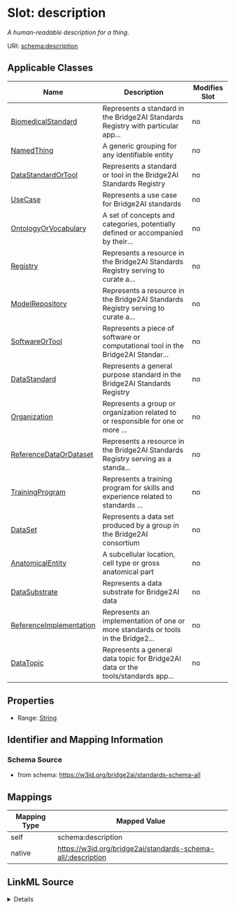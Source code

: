 

# Slot: description


_A human-readable description for a thing._





URI: [schema:description](http://schema.org/description)



<!-- no inheritance hierarchy -->





## Applicable Classes

| Name | Description | Modifies Slot |
| --- | --- | --- |
| [BiomedicalStandard](BiomedicalStandard.md) | Represents a standard in the Bridge2AI Standards Registry with particular app... |  no  |
| [NamedThing](NamedThing.md) | A generic grouping for any identifiable entity |  no  |
| [DataStandardOrTool](DataStandardOrTool.md) | Represents a standard or tool in the Bridge2AI Standards Registry |  no  |
| [UseCase](UseCase.md) | Represents a use case for Bridge2AI standards |  no  |
| [OntologyOrVocabulary](OntologyOrVocabulary.md) | A set of concepts and categories, potentially defined or accompanied by their... |  no  |
| [Registry](Registry.md) | Represents a resource in the Bridge2AI Standards Registry serving to curate a... |  no  |
| [ModelRepository](ModelRepository.md) | Represents a resource in the Bridge2AI Standards Registry serving to curate a... |  no  |
| [SoftwareOrTool](SoftwareOrTool.md) | Represents a piece of software or computational tool in the Bridge2AI Standar... |  no  |
| [DataStandard](DataStandard.md) | Represents a general purpose standard in the Bridge2AI Standards Registry |  no  |
| [Organization](Organization.md) | Represents a group or organization related to or responsible for one or more ... |  no  |
| [ReferenceDataOrDataset](ReferenceDataOrDataset.md) | Represents a resource in the Bridge2AI Standards Registry serving as a standa... |  no  |
| [TrainingProgram](TrainingProgram.md) | Represents a training program for skills and experience related to standards ... |  no  |
| [DataSet](DataSet.md) | Represents a data set produced by a group in the Bridge2AI consortium |  no  |
| [AnatomicalEntity](AnatomicalEntity.md) | A subcellular location, cell type or gross anatomical part |  no  |
| [DataSubstrate](DataSubstrate.md) | Represents a data substrate for Bridge2AI data |  no  |
| [ReferenceImplementation](ReferenceImplementation.md) | Represents an implementation of one or more standards or tools in the Bridge2... |  no  |
| [DataTopic](DataTopic.md) | Represents a general data topic for Bridge2AI data or the tools/standards app... |  no  |







## Properties

* Range: [String](String.md)





## Identifier and Mapping Information







### Schema Source


* from schema: https://w3id.org/bridge2ai/standards-schema-all




## Mappings

| Mapping Type | Mapped Value |
| ---  | ---  |
| self | schema:description |
| native | https://w3id.org/bridge2ai/standards-schema-all/:description |




## LinkML Source

<details>
```yaml
name: description
description: A human-readable description for a thing.
from_schema: https://w3id.org/bridge2ai/standards-schema-all
rank: 1000
slot_uri: schema:description
alias: description
domain_of:
- NamedThing
range: string

```
</details>